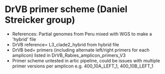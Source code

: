 # DrVB primer scheme (Daniel Streicker group)
- References: Partial genomes from Peru mixed with WGS to make a 'hybrid' file
- DrVB reference= L3_clade2_hybrid from hybrid file
- DrVB bed= primers (including alternate left/right primers for each amplicon) listed in DrVB_Rabies_amplicon_primers_V3
- Primer scheme untested in artic pipeline, could be issues with multiple primer versions per amplicon e.g. 400_10A_LEFT_1, 400_10B_LEFT_1

